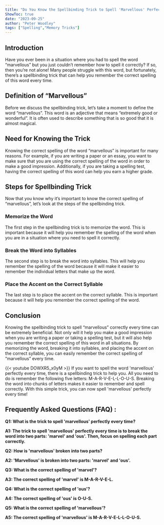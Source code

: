 ```yaml
---
title: "Do You Know the Spellbinding Trick to Spell 'Marvellous' Perfectly Every Time?"
ShowToc: true 
date: "2023-09-25"
author: "Peter Woodley" 
tags: ["Spelling","Memory Tricks"]
---
```

## Introduction

Have you ever been in a situation where you had to spell the word “marvellous” but you just couldn’t remember how to spell it correctly? If so, then you’re not alone! Many people struggle with this word, but fortunately, there’s a spellbinding trick that can help you remember the correct spelling of this word every time.

## Definition of “Marvellous”

Before we discuss the spellbinding trick, let’s take a moment to define the word “marvellous”. This word is an adjective that means “extremely good or wonderful”. It is often used to describe something that is so good that it is almost magical.

## Need for Knowing the Trick

Knowing the correct spelling of the word “marvellous” is important for many reasons. For example, if you are writing a paper or an essay, you want to make sure that you are using the correct spelling of the word in order to make a good impression. Additionally, if you are taking a spelling test, having the correct spelling of this word can help you earn a higher grade.

## Steps for Spellbinding Trick

Now that you know why it’s important to know the correct spelling of “marvellous”, let’s look at the steps of the spellbinding trick.

### Memorize the Word

The first step in the spellbinding trick is to memorize the word. This is important because it will help you remember the spelling of the word when you are in a situation where you need to spell it correctly.

### Break the Word into Syllables

The second step is to break the word into syllables. This will help you remember the spelling of the word because it will make it easier to remember the individual letters that make up the word.

### Place the Accent on the Correct Syllable

The last step is to place the accent on the correct syllable. This is important because it will help you remember the correct spelling of the word.

## Conclusion

Knowing the spellbinding trick to spell “marvellous” correctly every time can be extremely beneficial. Not only will it help you make a good impression when you are writing a paper or taking a spelling test, but it will also help you remember the correct spelling of this word in all situations. By memorizing the word, breaking it into syllables, and placing the accent on the correct syllable, you can easily remember the correct spelling of “marvellous” every time.

{{< youtube DOWXR5_x0yM >}} 
If you want to spell the word 'marvellous' perfectly every time, there is a spellbinding trick to help you. All you need to do is remember the following five letters: M-A-R-V-E-L-L-O-U-S. Breaking the word into chunks of letters makes it easier to remember and spell correctly. With this simple trick, you can now spell 'marvellous' perfectly every time!

## Frequently Asked Questions (FAQ) :
**Q1: What is the trick to spell 'marvellous' perfectly every time?**

**A1: The trick to spell 'marvellous' perfectly every time is to break the word into two parts: 'marvel' and 'ous'. Then, focus on spelling each part correctly.**

**Q2: How is 'marvellous' broken into two parts?**

**A2: 'Marvellous' is broken into two parts: 'marvel' and 'ous'.**

**Q3: What is the correct spelling of 'marvel'?**

**A3: The correct spelling of 'marvel' is M-A-R-V-E-L.**

**Q4: What is the correct spelling of 'ous'?**

**A4: The correct spelling of 'ous' is O-U-S.**

**Q5: What is the correct spelling of 'marvellous'?**

**A5: The correct spelling of 'marvellous' is M-A-R-V-E-L-L-O-U-S.**





